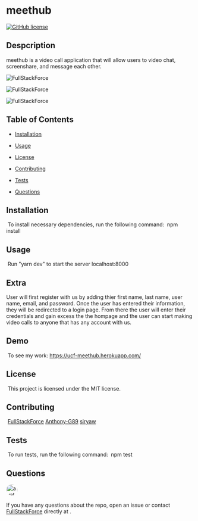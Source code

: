 # meethub

[![GitHub license](https://img.shields.io/badge/license-MIT-blue.svg)](https://github.com/FullStackForce)

## Despcription
  meethub is a video call application that will allow
 users to video chat, screenshare, and message each other.

 ![FullStackForce](https://i.postimg.cc/43QV56Sq/meethub01.png)

  ![FullStackForce](https://i.postimg.cc/jSz7x6t2/meethub02.png)

![FullStackForce](https://i.postimg.cc/zf7HWJL1/meethub03.png)

## Table of Contents
* [Installation](#installation) 
 
* [Usage](#usage) 
 
* [License](#license) 
 
* [Contributing](#contributing) 
 
* [Tests](#tests) 
 
* [Questions](#questions) 

## Installation
​
To install necessary dependencies, run the following command:
​
npm install
​
## Usage
​
Run "yarn dev" to start the server localhost:8000
​
## Extra
User will first register with us by adding thier first name, 
last name, user name, email, and password. Once the user has
entered their information, they will be redirected to a login
page. From there the user will enter their credentials and gain
excess the the hompage and the user can start making video calls 
to anyone that has any account with us. 

## Demo
​
To see my work: https://ucf-meethub.herokuapp.com/


## License
​
This project is licensed under the MIT license.
  
## Contributing
​
[FullStackForce]('https://github.com/FullStackForce') 
[Anthony-G89]('https://github.com/Anthony-G89')
[siryaw]('https://github.com/siryaw')

## Tests
​
To run tests, run the following command:
​
npm test
​
## Questions
​
<img src="https://avatars1.githubusercontent.com/u/7883863?v=4" alt="avatar" style="border-radius: 16px" width="30" />

If you have any questions about the repo, open an issue or contact [FullStackForce](https://github.com/FullStackForce) directly at .

